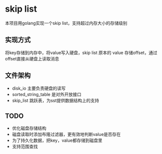 # skip list

本项目用golang实现一个skip list，支持超过内存大小的存储级别

## 实现方式

将key存储到内存中，将value写入硬盘，skip list 原本的 value 存储offset，通过offset直接从硬盘上读取消息

## 文件架构

- disk_io 主要负责硬盘的读写
- sorted_string_table 是对外开放接口
- skip_list 跳跃表，为sst提供数据结构上的支持

## TODO

- 优化磁盘存储结构
- 磁盘读取时添加布隆过滤器，更有效地判断value是否存在
- 为了持久化数据，把key，value都存储到磁盘里
- 支持范围查找